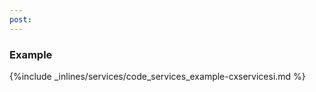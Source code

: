 ```yaml
---
post: 
---
```


### Example



{%include _inlines/services/code_services_example-cxservicesi.md %}



